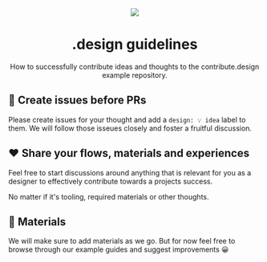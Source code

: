 <div align="center">
<a href="https://contribute.design"><img src="https://i.imgur.com/ZoPpMsS.png" /></a>
  <h1>.design guidelines</h1>
  <p>How to successfully contribute ideas and thoughts to the contribute.design example repository.</p>
</div>

## 👋 Create issues before PRs

Please create issues for your thought and add a `design: 💡 idea` label to them. We will follow those isseues closely and foster a fruitful discussion.

## ❤️ Share your flows, materials and experiences

Feel free to start discussions around anything that is relevant for you as a designer to effectively contribute towards a projects success.

No matter if it's tooling, required materials or other thoughts.

## 💅 Materials

We will make sure to add materials as we go. But for now feel free to browse through our example guides and suggest improvements 😀
